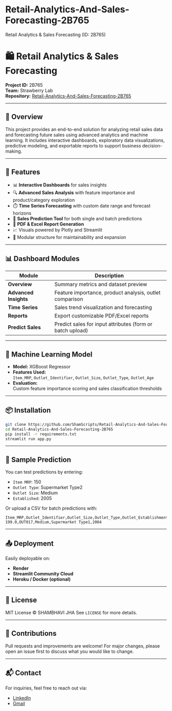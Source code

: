 # Retail-Analytics-And-Sales-Forecasting-2B765
 Retail Analytics & Sales Forecasting (ID: 2B765)

# 🛍️ Retail Analytics & Sales Forecasting

**Project ID:** 2B765  
**Team:** Strawberry Lab  
**Repository:** [Retail-Analytics-And-Sales-Forecasting-2B765](https://github.com/ShamScripts/Retail-Analytics-And-Sales-Forecasting-2B765)

---

## 📌 Overview

This project provides an end-to-end solution for analyzing retail sales data and forecasting future sales using advanced analytics and machine learning. It includes interactive dashboards, exploratory data visualizations, predictive modeling, and exportable reports to support business decision-making.

---

## 🔧 Features

- 📊 **Interactive Dashboards** for sales insights
- 🔍 **Advanced Sales Analysis** with feature importance and product/category exploration
- ⏱️ **Time Series Forecasting** with custom date range and forecast horizons
- 🔮 **Sales Prediction Tool** for both single and batch predictions
- 📄 **PDF & Excel Report Generation**
- 📈 Visuals powered by Plotly and Streamlit
- 📁 Modular structure for maintainability and expansion


---

## 📊 Dashboard Modules

| Module              | Description |
|---------------------|-------------|
| **Overview**        | Summary metrics and dataset preview |
| **Advanced Insights** | Feature importance, product analysis, outlet comparison |
| **Time Series**     | Sales trend visualization and forecasting |
| **Reports**         | Export customizable PDF/Excel reports |
| **Predict Sales**   | Predict sales for input attributes (form or batch upload) |

---

## 🧠 Machine Learning Model

- **Model:** XGBoost Regressor
- **Features Used:**  
  `Item_MRP`, `Outlet_Identifier`, `Outlet_Size`, `Outlet_Type`, `Outlet_Age`
- **Evaluation:**  
  Custom feature importance scoring and sales classification thresholds

---

## 📦 Installation

```bash
git clone https://github.com/ShamScripts/Retail-Analytics-And-Sales-Forecasting-2B765.git
cd Retail-Analytics-And-Sales-Forecasting-2B765
pip install -r requirements.txt
streamlit run app.py
```

---

## 🧪 Sample Prediction

You can test predictions by entering:
- `Item MRP`: 150
- `Outlet Type`: Supermarket Type2
- `Outlet Size`: Medium
- `Established`: 2005

Or upload a CSV for batch predictions with:
```
Item_MRP,Outlet_Identifier,Outlet_Size,Outlet_Type,Outlet_Establishment_Year
199.0,OUT017,Medium,Supermarket Type1,2004
```

---

## 📤 Deployment

Easily deployable on:
- **Render**
- **Streamlit Community Cloud**
- **Heroku / Docker (optional)**

---

## 📃 License

MIT License © SHAMBHAVI JHA
See `LICENSE` for more details.

---

## 🤝 Contributions

Pull requests and improvements are welcome! For major changes, please open an issue first to discuss what you would like to change.

---

## 📬 Contact

For inquiries, feel free to reach out via:

- [LinkedIn](https://www.linkedin.com/in/shamscript009)  
- [Gmail](mailto:f20230009@dubai.bits-pilani.ac.in)

